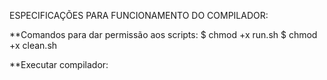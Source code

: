 ESPECIFICAÇÕES PARA FUNCIONAMENTO DO COMPILADOR:

**Comandos para dar permissão aos scripts:
$ chmod +x run.sh
$ chmod +x clean.sh

**Executar compilador:
